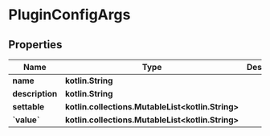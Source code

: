 
# PluginConfigArgs

## Properties
| Name | Type | Description | Notes |
| ------------ | ------------- | ------------- | ------------- |
| **name** | **kotlin.String** |  |  |
| **description** | **kotlin.String** |  |  |
| **settable** | **kotlin.collections.MutableList&lt;kotlin.String&gt;** |  |  |
| **&#x60;value&#x60;** | **kotlin.collections.MutableList&lt;kotlin.String&gt;** |  |  |




